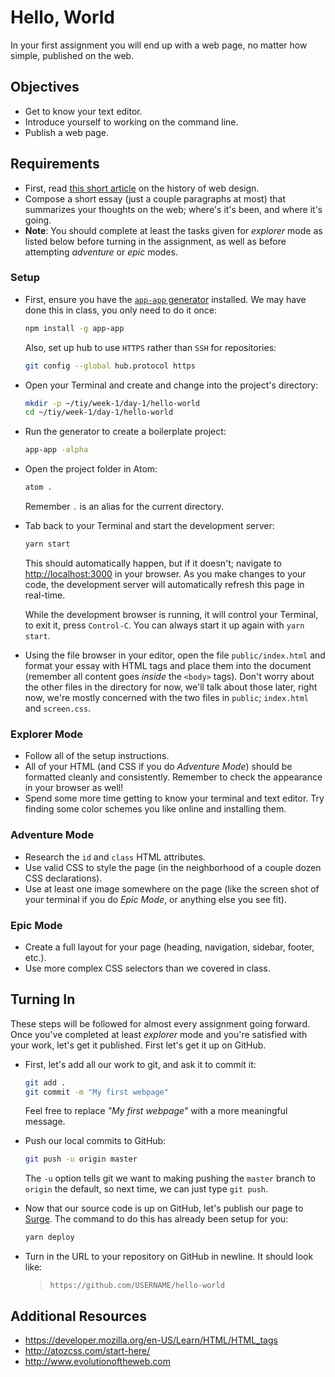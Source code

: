 # Hello, World

In your first assignment you will end up with a web page, no matter how simple, published on the web.

## Objectives

- Get to know your text editor.
- Introduce yourself to working on the command line.
- Publish a web page.

## Requirements

- First, read [this short article](http://blog.froont.com/brief-history-of-web-design-for-designers/) on the history of web design.
- Compose a short essay (just a couple paragraphs at most) that summarizes your thoughts on the web; where's it's been, and where it's going.
- **Note**: You should complete at least the tasks given for _explorer_ mode as listed below before turning in the assignment, as well as before attempting _adventure_ or _epic_ modes.

### Setup

- First, ensure you have the [`app-app` generator](https://github.com/tiy-tpa-fee/app-app) installed. We may have done this in class, you only need to do it once:

  ```sh
  npm install -g app-app
  ```

  Also, set up hub to use `HTTPS` rather than `SSH` for repositories:

  ```sh
  git config --global hub.protocol https
  ```

- Open your Terminal and create and change into the project's directory:

  ```sh
  mkdir -p ~/tiy/week-1/day-1/hello-world
  cd ~/tiy/week-1/day-1/hello-world
  ```

- Run the generator to create a boilerplate project:

  ```sh
  app-app -alpha
  ```

- Open the project folder in Atom:

  ```sh
  atom .
  ```

  Remember `.` is an alias for the current directory.
- Tab back to your Terminal and start the development server:

  ```sh
  yarn start
  ```

  This should automatically happen, but if it doesn't; navigate to [http://localhost:3000](http://localhost:3000) in your browser. As you make changes to your code, the development server will automatically refresh this page in real-time.

  While the development browser is running, it will control your Terminal, to exit it, press `Control-C`. You can always start it up again with `yarn start`.

- Using the file browser in your editor, open the file `public/index.html` and format your essay with HTML tags and place them into the document (remember all content goes _inside_ the `<body>` tags). Don't worry about the other files in the directory for now, we'll talk about those later, right now, we're mostly concerned with the two files in `public`; `index.html` and `screen.css`.

### Explorer Mode

- Follow all of the setup instructions.
- All of your HTML (and CSS if you do *Adventure Mode*) should be formatted cleanly and consistently. Remember to check the appearance in your browser as well!
- Spend some more time getting to know your terminal and text editor. Try finding some color schemes you like online and installing them.

### Adventure Mode

- Research the `id` and `class` HTML attributes.
- Use valid CSS to style the page (in the neighborhood of a couple dozen CSS declarations).
- Use at least one image somewhere on the page (like the screen shot of your terminal if you do *Epic Mode*, or anything else you see fit).

### Epic Mode

- Create a full layout for your page (heading, navigation, sidebar, footer, etc.).
- Use more complex CSS selectors than we covered in class.

## Turning In

These steps will be followed for almost every assignment going forward. Once you've completed at least _explorer_ mode and you're satisfied with your work, let's get it published. First let's get it up on GitHub.

- First, let's add all our work to git, and ask it to commit it:

  ```sh
  git add .
  git commit -m "My first webpage"
  ```

  Feel free to replace _"My first webpage"_ with a more meaningful message.

- Push our local commits to GitHub:

  ```sh
  git push -u origin master
  ```

  The `-u` option tells git we want to making pushing the `master` branch to `origin` the default, so next time, we can just type `git push`.

- Now that our source code is up on GitHub, let's publish our page to [Surge](https://surge.sh). The command to do this has already been setup for you:

  ```sh
  yarn deploy
  ```

- Turn in the URL to your repository on GitHub in newline. It should look like:

  > `https://github.com/USERNAME/hello-world`

## Additional Resources

- https://developer.mozilla.org/en-US/Learn/HTML/HTML_tags
- http://atozcss.com/start-here/
- http://www.evolutionoftheweb.com
